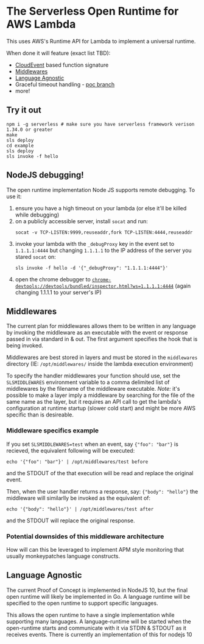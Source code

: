 # The Serverless Open Runtime for AWS Lambda

This uses AWS's Runtime API for Lambda to implement a universal runtime.

When done it will feature (exact list TBD):
 * [CloudEvent](https://cloudevents.io/) based function signature
 * [Middlewares](#middlewares)
 * [Language Agnostic](#language-agnostic)
 * Graceful timeout handling - [poc branch](https://github.com/serverless/open-runtime-poc/tree/timeout-test)
 * more!

## Try it out


```shell
npm i -g serverless # make sure you have serverless framework verison 1.34.0 or greater
make
sls deploy
cd example
sls deploy
sls invoke -f hello
```

## NodeJS debugging!
The open runtime implementation Node JS supports remote debugging. To use it:
1. ensure you have a high timeout on your lambda (or else it'll be killed while debugging)
2. on a publicly accessible server, install `socat` and run:
   ```
   socat -v TCP-LISTEN:9999,reuseaddr,fork TCP-LISTEN:4444,reuseaddr
   ```
3. invoke your lambda with the `_debugProxy` key in the event set to `1.1.1.1:4444` but changing
   `1.1.1.1` to the IP address of the server you stared `socat` on:
   ```
   sls invoke -f hello -d '{"_debugProxy": "1.1.1.1:4444"}'
   ```
4. open the chrome debugger to [`chrome-devtools://devtools/bundled/inspector.html?ws=1.1.1.1:4444`](chrome-devtools://devtools/bundled/inspector.html?ws=1.1.1.1:4444) (again changing 1.1.1.1 to your server's IP)

## Middlewares
The current plan for middlewares allows them to be written in any language
by invoking the middleware as an executable with the event or response passed in via
standard in & out. The first argument specifies the hook that is being invoked.

Middlewares are best stored in layers and must be stored in the `middlewares` directory
(IE: `/opt/middlewares/` inside the lambda execution environment)

To specify the handler middlewares your function should use, set the `SLSMIDDLEWARES` environment
variable to a comma delimited list of middlewares by the filename of the middleware executable.
*Note:* it's possible to make a layer imply a middleware by searching for the file of the same name
as the layer, but it requires an API call to get the lambda's configuration at runtime startup
(slower cold start) and might be more AWS specific than is desireable.

### Middleware specifics example
If you set `SLSMIDDLEWARES=test` when an event, say `{"foo": "bar"}` is recieved, the equivalent
following will be executed:
```
echo '{"foo": "bar"}' | /opt/middlewares/test before
```
and the STDOUT of the that execution will be read and replace the original event.

Then, when the user handler returns a response, say: `{"body": "hello"}` the middleware will
similarlly be invoked as the equivalent of:
```
echo '{"body": "hello"}' | /opt/middlewares/test after
```
and the STDOUT will replace the original response.

### Potential downsides of this middleware architecture
How will can this be leveraged to implement APM style monitoring that usually
monkeypatches language constructs.

## Language Agnostic
The current Proof of Concept is implemented in NodeJS 10, but the final open runtime
will likely be implemented in Go. A language runtime will be specified to the open
runtime to support specific languages.

This allows the open runtime to have a single implementation  while supporting many languages.
A language-runtime will be started when the open-runtime starts and communicate with it via STDIN &
STDOUT as it receives events. There is currently an implementation of this for nodejs 10
